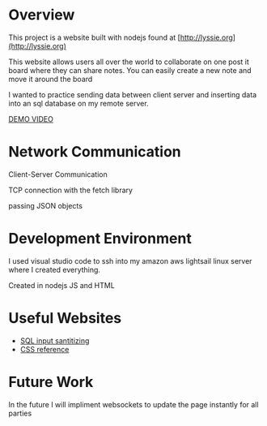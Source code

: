 # Overview

This project is a website built with nodejs found at [http://lyssie.org](http://lyssie.org)

This website allows users all over the world to collaborate on one post it board where they can share notes. You can easily create a new note and move it around the board

I wanted to practice sending data between client server and inserting data into an sql database on my remote server.

[DEMO VIDEO](https://youtu.be/hdBGTsrVSpY)

# Network Communication

Client-Server Communication

TCP connection with the fetch library

passing JSON objects

# Development Environment

I used visual studio code to ssh into my amazon aws lightsail linux server where I created everything.

Created in nodejs JS and HTML

# Useful Websites

* [SQL input santitizing](https://stackoverflow.com/questions/576196/regular-expression-allow-letters-numbers-and-spaces-with-at-least-one-letter)
* [CSS reference](https://cssgradient.io/)

# Future Work

In the future I will impliment websockets to update the page instantly for all parties
